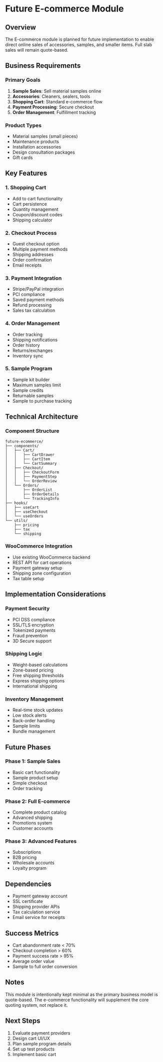 # Future E-commerce Module

## Overview

The E-commerce module is planned for future implementation to enable direct online sales of accessories, samples, and smaller items. Full slab sales will remain quote-based.

## Business Requirements

### Primary Goals
1. **Sample Sales**: Sell material samples online
2. **Accessories**: Cleaners, sealers, tools
3. **Shopping Cart**: Standard e-commerce flow
4. **Payment Processing**: Secure checkout
5. **Order Management**: Fulfillment tracking

### Product Types
- Material samples (small pieces)
- Maintenance products
- Installation accessories
- Design consultation packages
- Gift cards

## Key Features

### 1. Shopping Cart
- Add to cart functionality
- Cart persistence
- Quantity management
- Coupon/discount codes
- Shipping calculator

### 2. Checkout Process
- Guest checkout option
- Multiple payment methods
- Shipping addresses
- Order confirmation
- Email receipts

### 3. Payment Integration
- Stripe/PayPal integration
- PCI compliance
- Saved payment methods
- Refund processing
- Sales tax calculation

### 4. Order Management
- Order tracking
- Shipping notifications
- Order history
- Returns/exchanges
- Inventory sync

### 5. Sample Program
- Sample kit builder
- Maximum samples limit
- Sample credits
- Returnable samples
- Sample to purchase tracking

## Technical Architecture

### Component Structure
```
future-ecommerce/
├── components/
│   ├── Cart/
│   │   ├── CartDrawer
│   │   ├── CartItem
│   │   └── CartSummary
│   ├── Checkout/
│   │   ├── CheckoutForm
│   │   ├── PaymentStep
│   │   └── OrderReview
│   └── Orders/
│       ├── OrderList
│       ├── OrderDetails
│       └── TrackingInfo
├── hooks/
│   ├── useCart
│   ├── useCheckout
│   └── useOrders
└── utils/
    ├── pricing
    ├── tax
    └── shipping
```

### WooCommerce Integration
- Use existing WooCommerce backend
- REST API for cart operations
- Payment gateway setup
- Shipping zone configuration
- Tax table setup

## Implementation Considerations

### Payment Security
- PCI DSS compliance
- SSL/TLS encryption
- Tokenized payments
- Fraud prevention
- 3D Secure support

### Shipping Logic
- Weight-based calculations
- Zone-based pricing
- Free shipping thresholds
- Express shipping options
- International shipping

### Inventory Management
- Real-time stock updates
- Low stock alerts
- Back-order handling
- Sample limits
- Bundle management

## Future Phases

### Phase 1: Sample Sales
- Basic cart functionality
- Sample product setup
- Simple checkout
- Order tracking

### Phase 2: Full E-commerce
- Complete product catalog
- Advanced shipping
- Promotions system
- Customer accounts

### Phase 3: Advanced Features
- Subscriptions
- B2B pricing
- Wholesale accounts
- Loyalty program

## Dependencies

- Payment gateway account
- SSL certificate
- Shipping provider APIs
- Tax calculation service
- Email service for receipts

## Success Metrics

- Cart abandonment rate < 70%
- Checkout completion > 60%
- Payment success rate > 95%
- Average order value
- Sample to full order conversion

## Notes

This module is intentionally kept minimal as the primary business model is quote-based. The e-commerce functionality will supplement the core quoting system, not replace it.

## Next Steps

1. Evaluate payment providers
2. Design cart UI/UX
3. Plan sample program details
4. Set up test products
5. Implement basic cart